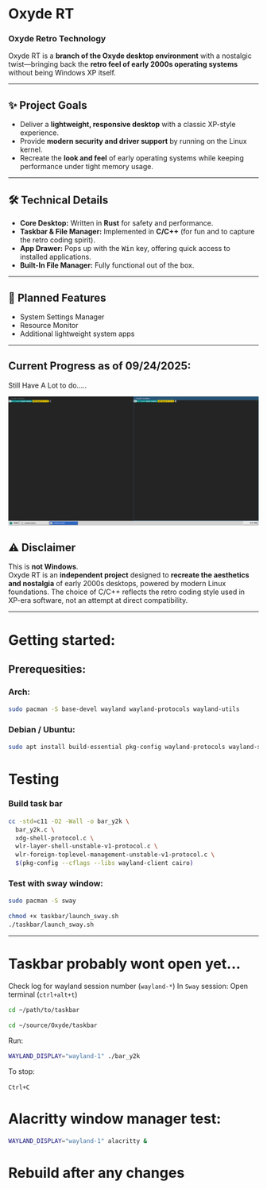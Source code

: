 # Oxyde RT  
### Oxyde Retro Technology  

Oxyde RT is a **branch of the Oxyde desktop environment** with a nostalgic twist—bringing back the **retro feel of early 2000s operating systems** without being Windows XP itself.  

---

## ✨ Project Goals
- Deliver a **lightweight, responsive desktop** with a classic XP-style experience.  
- Provide **modern security and driver support** by running on the Linux kernel.  
- Recreate the **look and feel** of early operating systems while keeping performance under tight memory usage.  

---

## 🛠️ Technical Details
- **Core Desktop:** Written in **Rust** for safety and performance.  
- **Taskbar & File Manager:** Implemented in **C/C++** (for fun and to capture the retro coding spirit).  
- **App Drawer:** Pops up with the <kbd>Win</kbd> key, offering quick access to installed applications.  
- **Built-In File Manager:** Fully functional out of the box.  

---

## 📅 Planned Features
- System Settings Manager  
- Resource Monitor  
- Additional lightweight system apps  

---

## Current Progress as of 09/24/2025:
Still Have A Lot to do.....

![Screenshot](assets/progress.png)

## ⚠️ Disclaimer
This is **not Windows**.  
Oxyde RT is an **independent project** designed to **recreate the aesthetics and nostalgia** of early 2000s desktops, powered by modern Linux foundations. The choice of C/C++ reflects the retro coding style used in XP-era software, not an attempt at direct compatibility.

---

# Getting started:

## Prerequesities:

### Arch:

```bash
sudo pacman -S base-devel wayland wayland-protocols wayland-utils
```

### Debian / Ubuntu:

```bash
sudo apt install build-essential pkg-config wayland-protocols wayland-scanner libwayland-dev
```

# Testing

### Build task bar

```bash
cc -std=c11 -O2 -Wall -o bar_y2k \
  bar_y2k.c \
  xdg-shell-protocol.c \
  wlr-layer-shell-unstable-v1-protocol.c \
  wlr-foreign-toplevel-management-unstable-v1-protocol.c \
  $(pkg-config --cflags --libs wayland-client cairo)
```

### Test with sway window:

```bash
sudo pacman -S sway
```

```bash
chmod +x taskbar/launch_sway.sh
./taskbar/launch_sway.sh  
```

---

# Taskbar probably wont open yet...

Check log for wayland session number (`wayland-*`)
In `Sway` session:
   Open terminal (`ctrl+alt+t`)

   ```bash
   cd ~/path/to/taskbar
   ```

   ```bash
   cd ~/source/Oxyde/taskbar
   ```

   Run:

   ```bash
   WAYLAND_DISPLAY="wayland-1" ./bar_y2k
   ```

   To stop:

   `Ctrl+C`

 # Alacritty window manager test:

   ```bash
   WAYLAND_DISPLAY="wayland-1" alacritty &
   ```

# Rebuild after any changes